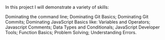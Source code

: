 In this project I will demonstrate a variety of skills:

Dominating the command line;
Dominating Git Basics;
Dominating Git Commits;
Dominating JavaScript Basics like:
    Variables and Operators;
    Javascript Comments;
    Data Types and Conditionals;
    JavaScript Developer Tools;
    Function Basics;
    Problem Solving;
    Understanding Errors.